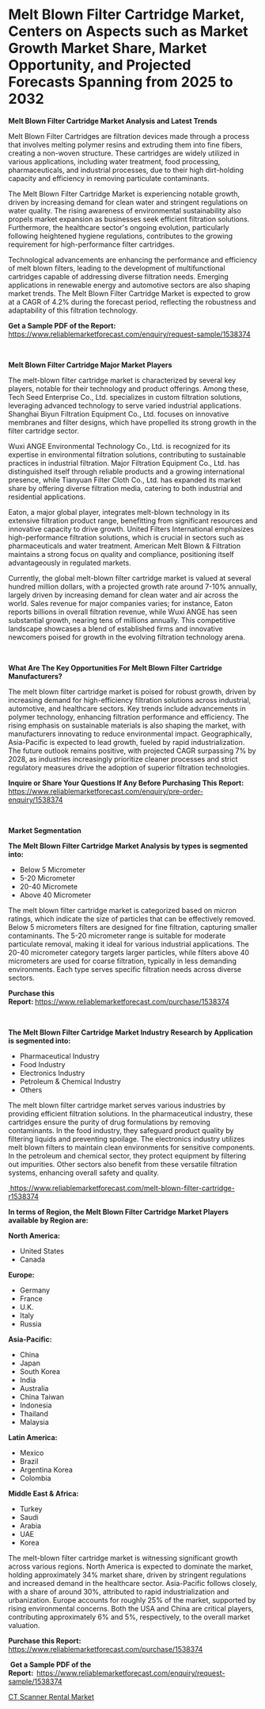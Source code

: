 <p><h1>Melt Blown Filter Cartridge Market, Centers on Aspects such as Market Growth Market Share, Market Opportunity, and Projected Forecasts Spanning from 2025 to 2032</h1></p><p><strong>Melt Blown Filter Cartridge Market Analysis and Latest Trends</strong></p>
<p><p>Melt Blown Filter Cartridges are filtration devices made through a process that involves melting polymer resins and extruding them into fine fibers, creating a non-woven structure. These cartridges are widely utilized in various applications, including water treatment, food processing, pharmaceuticals, and industrial processes, due to their high dirt-holding capacity and efficiency in removing particulate contaminants.</p><p>The Melt Blown Filter Cartridge Market is experiencing notable growth, driven by increasing demand for clean water and stringent regulations on water quality. The rising awareness of environmental sustainability also propels market expansion as businesses seek efficient filtration solutions. Furthermore, the healthcare sector's ongoing evolution, particularly following heightened hygiene regulations, contributes to the growing requirement for high-performance filter cartridges.</p><p>Technological advancements are enhancing the performance and efficiency of melt blown filters, leading to the development of multifunctional cartridges capable of addressing diverse filtration needs. Emerging applications in renewable energy and automotive sectors are also shaping market trends. The Melt Blown Filter Cartridge Market is expected to grow at a CAGR of 4.2% during the forecast period, reflecting the robustness and adaptability of this filtration technology.</p></p>
<p><strong>Get a Sample PDF of the Report:&nbsp;</strong> <a href="https://www.reliablemarketforecast.com/enquiry/request-sample/1538374?utm_campaign=2210&utm_medium=2&utm_source=Github&utm_content=ia&utm_term=19022025&utm_id=melt-blown-filter-cartridge">https://www.reliablemarketforecast.com/enquiry/request-sample/1538374</a></p>
<p>&nbsp;</p>
<p><strong>Melt Blown Filter Cartridge Major Market Players</strong></p>
<p><p>The melt-blown filter cartridge market is characterized by several key players, notable for their technology and product offerings. Among these, Tech Seed Enterprise Co., Ltd. specializes in custom filtration solutions, leveraging advanced technology to serve varied industrial applications. Shanghai Biyun Filtration Equipment Co., Ltd. focuses on innovative membranes and filter designs, which have propelled its strong growth in the filter cartridge sector.</p><p>Wuxi ANGE Environmental Technology Co., Ltd. is recognized for its expertise in environmental filtration solutions, contributing to sustainable practices in industrial filtration. Major Filtration Equipment Co., Ltd. has distinguished itself through reliable products and a growing international presence, while Tianyuan Filter Cloth Co., Ltd. has expanded its market share by offering diverse filtration media, catering to both industrial and residential applications.</p><p>Eaton, a major global player, integrates melt-blown technology in its extensive filtration product range, benefitting from significant resources and innovative capacity to drive growth. United Filters International emphasizes high-performance filtration solutions, which is crucial in sectors such as pharmaceuticals and water treatment. American Melt Blown & Filtration maintains a strong focus on quality and compliance, positioning itself advantageously in regulated markets.</p><p>Currently, the global melt-blown filter cartridge market is valued at several hundred million dollars, with a projected growth rate around 7-10% annually, largely driven by increasing demand for clean water and air across the world. Sales revenue for major companies varies; for instance, Eaton reports billions in overall filtration revenue, while Wuxi ANGE has seen substantial growth, nearing tens of millions annually. This competitive landscape showcases a blend of established firms and innovative newcomers poised for growth in the evolving filtration technology arena.</p></p>
<p>&nbsp;</p>
<p><strong>What Are The Key Opportunities For Melt Blown Filter Cartridge Manufacturers?</strong></p>
<p><p>The melt blown filter cartridge market is poised for robust growth, driven by increasing demand for high-efficiency filtration solutions across industrial, automotive, and healthcare sectors. Key trends include advancements in polymer technology, enhancing filtration performance and efficiency. The rising emphasis on sustainable materials is also shaping the market, with manufacturers innovating to reduce environmental impact. Geographically, Asia-Pacific is expected to lead growth, fueled by rapid industrialization. The future outlook remains positive, with projected CAGR surpassing 7% by 2028, as industries increasingly prioritize cleaner processes and strict regulatory measures drive the adoption of superior filtration technologies.</p></p>
<p><strong>Inquire or Share Your Questions If Any Before Purchasing This Report:</strong> <a href="https://www.reliablemarketforecast.com/enquiry/pre-order-enquiry/1538374?utm_campaign=2210&utm_medium=2&utm_source=Github&utm_content=ia&utm_term=19022025&utm_id=melt-blown-filter-cartridge">https://www.reliablemarketforecast.com/enquiry/pre-order-enquiry/1538374</a></p>
<p>&nbsp;</p>
<p><strong>Market Segmentation</strong></p>
<p><strong>The Melt Blown Filter Cartridge Market Analysis by types is segmented into:</strong></p>
<p><ul><li>Below 5 Micrometer</li><li>5-20 Micrometer</li><li>20-40 Micromete</li><li>Above 40 Micrometer</li></ul></p>
<p><p>The melt blown filter cartridge market is categorized based on micron ratings, which indicate the size of particles that can be effectively removed. Below 5 micrometers filters are designed for fine filtration, capturing smaller contaminants. The 5-20 micrometer range is suitable for moderate particulate removal, making it ideal for various industrial applications. The 20-40 micrometer category targets larger particles, while filters above 40 micrometers are used for coarse filtration, typically in less demanding environments. Each type serves specific filtration needs across diverse sectors.</p></p>
<p><strong>Purchase this Report:&nbsp;</strong><a href="https://www.reliablemarketforecast.com/purchase/1538374?utm_campaign=2210&utm_medium=2&utm_source=Github&utm_content=ia&utm_term=19022025&utm_id=melt-blown-filter-cartridge">https://www.reliablemarketforecast.com/purchase/1538374</a></p>
<p>&nbsp;</p>
<p><strong>The Melt Blown Filter Cartridge Market Industry Research by Application is segmented into:</strong></p>
<p><ul><li>Pharmaceutical Industry</li><li>Food Industry</li><li>Electronics Industry</li><li>Petroleum & Chemical Industry</li><li>Others</li></ul></p>
<p><p>The melt blown filter cartridge market serves various industries by providing efficient filtration solutions. In the pharmaceutical industry, these cartridges ensure the purity of drug formulations by removing contaminants. In the food industry, they safeguard product quality by filtering liquids and preventing spoilage. The electronics industry utilizes melt blown filters to maintain clean environments for sensitive components. In the petroleum and chemical sector, they protect equipment by filtering out impurities. Other sectors also benefit from these versatile filtration systems, enhancing overall safety and quality.</p></p>
<p><a href="https://www.reliablemarketforecast.com/melt-blown-filter-cartridge-r1538374?utm_campaign=2210&utm_medium=2&utm_source=Github&utm_content=ia&utm_term=19022025&utm_id=melt-blown-filter-cartridge">&nbsp;https://www.reliablemarketforecast.com/melt-blown-filter-cartridge-r1538374</a></p>
<p><strong>In terms of Region, the Melt Blown Filter Cartridge Market Players available by Region are:</strong></p>
<p>
    <p> <strong> North America: </strong>
        <ul>
            <li>United States</li>
            <li>Canada</li>
        </ul>
        </p> 
    <p> <strong> Europe: </strong>
        <ul>
            <li>Germany</li>
            <li>France</li>
            <li>U.K.</li>
            <li>Italy</li>
            <li>Russia</li>
        </ul>
        </p> 
    <p> <strong> Asia-Pacific: </strong>
        <ul>
            <li>China</li>
            <li>Japan</li>
            <li>South Korea</li>
            <li>India</li>
            <li>Australia</li>
            <li>China Taiwan</li>
            <li>Indonesia</li>
            <li>Thailand</li>
            <li>Malaysia</li>
        </ul>
        </p> 
    <p> <strong> Latin America: </strong>
        <ul>
            <li>Mexico</li>
            <li>Brazil</li>
            <li>Argentina Korea</li>
            <li>Colombia</li>
        </ul>
        </p> 
    <p> <strong> Middle East & Africa: </strong>
        <ul>
            <li>Turkey</li>
            <li>Saudi</li>
            <li>Arabia</li>
            <li>UAE</li>
            <li>Korea</li>
        </ul>
    </p>
    </p>
<p><p>The melt-blown filter cartridge market is witnessing significant growth across various regions. North America is expected to dominate the market, holding approximately 34% market share, driven by stringent regulations and increased demand in the healthcare sector. Asia-Pacific follows closely, with a share of around 30%, attributed to rapid industrialization and urbanization. Europe accounts for roughly 25% of the market, supported by rising environmental concerns. Both the USA and China are critical players, contributing approximately 6% and 5%, respectively, to the overall market valuation.</p></p>
<p><strong>Purchase this Report: </strong><a href="https://www.reliablemarketforecast.com/purchase/1538374?utm_campaign=2210&utm_medium=2&utm_source=Github&utm_content=ia&utm_term=19022025&utm_id=melt-blown-filter-cartridge">https://www.reliablemarketforecast.com/purchase/1538374</a></p>
<p>&nbsp;<strong>Get a Sample PDF of the Report:&nbsp;&nbsp;</strong><a href="https://www.reliablemarketforecast.com/enquiry/request-sample/1538374?utm_campaign=2210&utm_medium=2&utm_source=Github&utm_content=ia&utm_term=19022025&utm_id=melt-blown-filter-cartridge">https://www.reliablemarketforecast.com/enquiry/request-sample/1538374</a></p>
<p><strong></strong></p>
<p><p><a href="https://github.com/kathiestrine5ty/Market-Research-Report-List-1/blob/main/ct-scanner-rental-market.md?utm_campaign=2210&utm_medium=2&utm_source=Github&utm_content=ia&utm_term=19022025&utm_id=melt-blown-filter-cartridge">CT Scanner Rental Market</a></p></p>